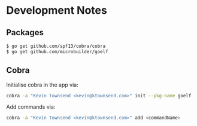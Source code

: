 # Development Notes

## Packages

```bash
$ go get github.com/spf13/cobra/cobra
$ go get github.com/microbuilder/goelf
```

## Cobra

Initialise cobra in the app via:

```bash
cobra -a "Kevin Townsend <kevin@ktownsend.com>" init --pkg-name goelf
```

Add commands via:

```bash
cobra -a "Kevin Townsend <kevin@ktownsend.com>" add <commandName>
```
